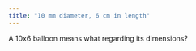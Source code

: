 ```yaml
---
title: "10 mm diameter, 6 cm in length"
---
```

A 10x6 balloon means what regarding its dimensions?

